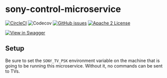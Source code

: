 # sony-control-microservice
[![CircleCI](https://img.shields.io/circleci/project/byuoitav/sony-control-microservice.svg?maxAge=2592000)](https://circleci.com/gh/byuoitav/sony-control-microservice) ![Codecov](https://img.shields.io/codecov/c/github/byuoitav/sony-control-microservice.svg?maxAge=2592000) [![GitHub issues](https://img.shields.io/github/issues/byuoitav/sony-control-microservice/shields.svg?maxAge=2592000)](https://github.com/byuoitav/sony-control-microservice/issues) [![Apache 2 License](https://img.shields.io/hexpm/l/plug.svg?maxAge=2592000)](https://raw.githubusercontent.com/byuoitav/sony-control-microservice/master/LICENSE)

[![View in Swagger](http://jessemillar.github.io/view-in-swagger-button/button.svg)](http://byuoitav.github.io/swagger-ui/?url=https://raw.githubusercontent.com/byuoitav/sony-control/master/swagger.json)


## Setup
Be sure to set the `SONY_TV_PSK` environment variable on the machine that is going to be running this microservice. Without it, no commands can be sent to TVs.
